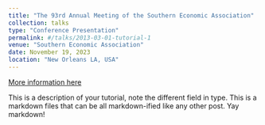```yaml
---
title: "The 93rd Annual Meeting of the Southern Economic Association"
collection: talks
type: "Conference Presentation"
permalink: #/talks/2013-03-01-tutorial-1
venue: "Southern Economic Association"
date: November 19, 2023
location: "New Orleans LA, USA"
---
```


[More information here](http://exampleurl.com)

This is a description of your tutorial, note the different field in type. This is a markdown files that can be all markdown-ified like any other post. Yay markdown!
